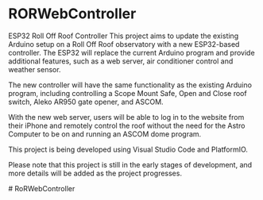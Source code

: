 # RORWebController

ESP32 Roll Off Roof Controller
This project aims to update the existing Arduino setup on a Roll Off Roof observatory with a new ESP32-based controller. The ESP32 will replace the current Arduino program and provide additional features, such as a web server, air conditioner control and weather sensor.

The new controller will have the same functionality as the existing Arduino program, including controlling a Scope Mount Safe, Open and Close roof switch, Aleko AR950  gate opener, and ASCOM.

With the new web server, users will be able to log in to the website from their iPhone and remotely control the roof without the need for the Astro Computer to be on and running an ASCOM dome program.

This project is being developed using Visual Studio Code and PlatformIO.

Please note that this project is still in the early stages of development, and more details will be added as the project progresses.


#   R o R W e b C o n t r o l l e r  
 